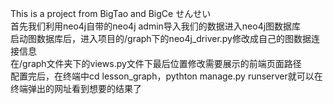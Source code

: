This is a project from BigTao and BigCe せんせい  
首先我们利用neo4j自带的neo4j admin导入我们的数据进入neo4j图数据库  
启动图数据库后，进入项目的/graph下的neo4j_driver.py修改成自己的图数据连接信息  
在/graph文件夹下的views.py文件下最后位置修改需要展示的前端页面路径  
配置完后，在终端中cd lesson_graph，pythton manage.py runserver就可以在终端弹出的网址看到想要的结果了  

